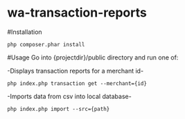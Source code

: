 # wa-transaction-reports

#Installation
```
php composer.phar install
```
#Usage
Go into {projectdir}/public directory and run one of:

-Displays transaction reports for a merchant id-
```
php index.php transaction get --merchant={id}
```
-Imports data from csv into local database-
```
php index.php import --src={path}

```
